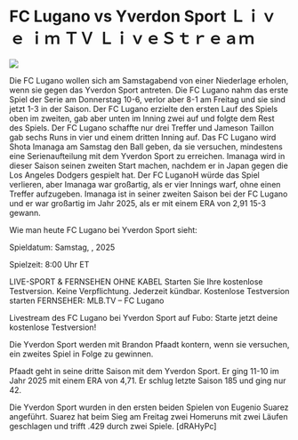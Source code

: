 # FC Lugano vs Yverdon Sport Ｌｉｖｅ ｉｍ ＴＶ ＬｉｖｅＳｔｒｅａｍ  
  
  
[![](https://i.imgur.com/qSNzIqt.png)](https://movie.rssnews.media/HnHHtji.php)  
  
Die FC Lugano wollen sich am Samstagabend von einer Niederlage erholen, wenn sie gegen das Yverdon Sport antreten. Die FC Lugano nahm das erste Spiel der Serie am Donnerstag 10-6, verlor aber 8-1 am Freitag und sie sind jetzt 1-3 in der Saison. Der FC Lugano erzielte den ersten Lauf des Spiels oben im zweiten, gab aber unten im Inning zwei auf und folgte dem Rest des Spiels. Der FC Lugano schaffte nur drei Treffer und Jameson Taillon gab sechs Runs in vier und einem dritten Inning auf. Das FC Lugano wird Shota Imanaga am Samstag den Ball geben, da sie versuchen, mindestens eine Serienaufteilung mit dem Yverdon Sport zu erreichen. Imanaga wird in dieser Saison seinen zweiten Start machen, nachdem er in Japan gegen die Los Angeles Dodgers gespielt hat. Der FC LuganoH würde das Spiel verlieren, aber Imanaga war großartig, als er vier Innings warf, ohne einen Treffer aufzugeben. Imanaga ist in seiner zweiten Saison bei der FC Lugano und er war großartig im Jahr 2025, als er mit einem ERA von 2,91 15-3 gewann.

Wie man heute FC Lugano bei Yverdon Sport sieht:

Spieldatum: Samstag, , 2025

Spielzeit: 8:00 Uhr ET

LIVE-SPORT & FERNSEHEN OHNE KABEL
Starten Sie Ihre kostenlose Testversion. Keine Verpflichtung. Jederzeit kündbar.
Kostenlose Testversion starten
FERNSEHER: MLB.TV – FC Lugano

Livestream des FC Lugano bei Yverdon Sport auf Fubo: Starte jetzt deine kostenlose Testversion!

Die Yverdon Sport werden mit Brandon Pfaadt kontern, wenn sie versuchen, ein zweites Spiel in Folge zu gewinnen.

Pfaadt geht in seine dritte Saison mit dem Yverdon Sport. Er ging 11-10 im Jahr 2025 mit einem ERA von 4,71. Er schlug letzte Saison 185 und ging nur 42.

Die Yverdon Sport wurden in den ersten beiden Spielen von Eugenio Suarez angeführt. Suarez hat beim Sieg am Freitag zwei Homeruns mit zwei Läufen geschlagen und trifft .429 durch zwei Spiele. [dRAHyPc]